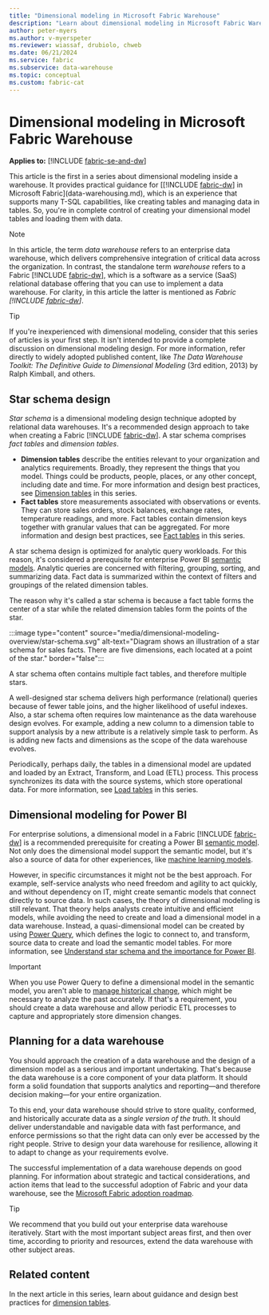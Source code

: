 ```yaml
---
title: "Dimensional modeling in Microsoft Fabric Warehouse"
description: "Learn about dimensional modeling in Microsoft Fabric Warehouse."
author: peter-myers
ms.author: v-myerspeter
ms.reviewer: wiassaf, drubiolo, chweb
ms.date: 06/21/2024
ms.service: fabric
ms.subservice: data-warehouse
ms.topic: conceptual
ms.custom: fabric-cat
---
```


# Dimensional modeling in Microsoft Fabric Warehouse

**Applies to:** [!INCLUDE [fabric-se-and-dw](includes/applies-to-version/fabric-se-and-dw.md)]

This article is the first in a series about dimensional modeling inside a warehouse. It provides practical guidance for [[!INCLUDE [fabric-dw](includes/fabric-dw.md)] in Microsoft Fabric](data-warehousing.md), which is an experience that supports many T-SQL capabilities, like creating tables and managing data in tables. So, you're in complete control of creating your dimensional model tables and loading them with data.

> [!NOTE]
> In this article, the term _data warehouse_ refers to an enterprise data warehouse, which delivers comprehensive integration of critical data across the organization. In contrast, the standalone term _warehouse_ refers to a Fabric [!INCLUDE [fabric-dw](includes/fabric-dw.md)], which is a software as a service (SaaS) relational database offering that you can use to implement a data warehouse. For clarity, in this article the latter is mentioned as _Fabric [!INCLUDE [fabric-dw](includes/fabric-dw.md)]_.

> [!TIP]
> If you're inexperienced with dimensional modeling, consider that this series of articles is your first step. It isn't intended to provide a complete discussion on dimensional modeling design. For more information, refer directly to widely adopted published content, like _The Data Warehouse Toolkit: The Definitive Guide to Dimensional Modeling_ (3rd edition, 2013) by Ralph Kimball, and others.

## Star schema design

_Star schema_ is a dimensional modeling design technique adopted by relational data warehouses. It's a recommended design approach to take when creating a Fabric [!INCLUDE [fabric-dw](includes/fabric-dw.md)]. A star schema comprises _fact tables_ and _dimension tables_.

- **Dimension tables** describe the entities relevant to your organization and analytics requirements. Broadly, they represent the things that you model. Things could be products, people, places, or any other concept, including date and time. For more information and design best practices, see [Dimension tables](dimensional-modeling-dimension-tables.md) in this series.
- **Fact tables** store measurements associated with observations or events. They can store sales orders, stock balances, exchange rates, temperature readings, and more. Fact tables contain dimension keys together with granular values that can be aggregated. For more information and design best practices, see [Fact tables](dimensional-modeling-fact-tables.md) in this series.

A star schema design is optimized for analytic query workloads. For this reason, it's considered a prerequisite for enterprise Power BI [semantic models](/power-bi/connect-data/service-datasets-understand). Analytic queries are concerned with filtering, grouping, sorting, and summarizing data. Fact data is summarized within the context of filters and groupings of the related dimension tables.

The reason why it's called a star schema is because a fact table forms the center of a star while the related dimension tables form the points of the star.

:::image type="content" source="media/dimensional-modeling-overview/star-schema.svg" alt-text="Diagram shows an illustration of a star schema for sales facts. There are five dimensions, each located at a point of the star." border="false":::

A star schema often contains multiple fact tables, and therefore multiple stars.

A well-designed star schema delivers high performance (relational) queries because of fewer table joins, and the higher likelihood of useful indexes. Also, a star schema often requires low maintenance as the data warehouse design evolves. For example, adding a new column to a dimension table to support analysis by a new attribute is a relatively simple task to perform. As is adding new facts and dimensions as the scope of the data warehouse evolves.

Periodically, perhaps daily, the tables in a dimensional model are updated and loaded by an Extract, Transform, and Load (ETL) process. This process synchronizes its data with the source systems, which store operational data. For more information, see [Load tables](dimensional-modeling-load-tables.md) in this series.

## Dimensional modeling for Power BI

For enterprise solutions, a dimensional model in a Fabric [!INCLUDE [fabric-dw](includes/fabric-dw.md)] is a recommended prerequisite for creating a Power BI [semantic model](/power-bi/connect-data/service-datasets-understand). Not only does the dimensional model support the semantic model, but it's also a source of data for other experiences, like [machine learning models](../data-science/machine-learning-model.md).

However, in specific circumstances it might not be the best approach. For example, self-service analysts who need freedom and agility to act quickly, and without dependency on IT, might create semantic models that connect directly to source data. In such cases, the theory of dimensional modeling is still relevant. That theory helps analysts create intuitive and efficient models, while avoiding the need to create and load a dimensional model in a data warehouse. Instead, a quasi-dimensional model can be created by using [Power Query](/power-query/power-query-what-is-power-query), which defines the logic to connect to, and transform, source data to create and load the semantic model tables. For more information, see [Understand star schema and the importance for Power BI](/power-bi/guidance/star-schema).

> [!IMPORTANT]
> When you use Power Query to define a dimensional model in the semantic model, you aren't able to [manage historical change](dimensional-modeling-dimension-tables.md#manage-historical-change), which might be necessary to analyze the past accurately. If that's a requirement, you should create a data warehouse and allow periodic ETL processes to capture and appropriately store dimension changes.

## Planning for a data warehouse

You should approach the creation of a data warehouse and the design of a dimension model as a serious and important undertaking. That's because the data warehouse is a core component of your data platform. It should form a solid foundation that supports analytics and reporting—and therefore decision making—for your entire organization.

To this end, your data warehouse should strive to store quality, conformed, and historically accurate data as a _single version of the truth_. It should deliver understandable and navigable data with fast performance, and enforce permissions so that the right data can only ever be accessed by the right people. Strive to design your data warehouse for resilience, allowing it to adapt to change as your requirements evolve.

The successful implementation of a data warehouse depends on good planning. For information about strategic and tactical considerations, and action items that lead to the successful adoption of Fabric and your data warehouse, see the [Microsoft Fabric adoption roadmap](/power-bi/guidance/fabric-adoption-roadmap).

> [!TIP]
> We recommend that you build out your enterprise data warehouse iteratively. Start with the most important subject areas first, and then over time, according to priority and resources, extend the data warehouse with other subject areas.

## Related content

In the next article in this series, learn about guidance and design best practices for [dimension tables](dimensional-modeling-dimension-tables.md).
